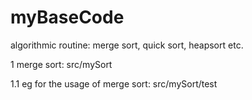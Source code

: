 # myBaseCode
algorithmic routine: merge sort, quick sort, heapsort etc.

1 merge sort: src/mySort

1.1 eg for the usage of merge sort: src/mySort/test
